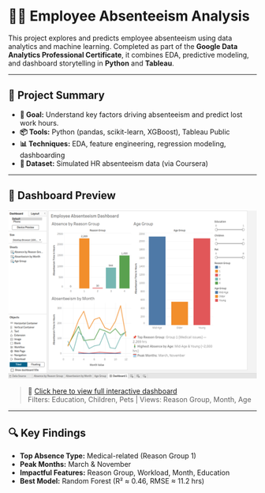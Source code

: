 # 🧑‍💼 Employee Absenteeism Analysis

This project explores and predicts employee absenteeism using data analytics and machine learning. Completed as part of the **Google Data Analytics Professional Certificate**, it combines EDA, predictive modeling, and dashboard storytelling in **Python** and **Tableau**.

---

## 🧩 Project Summary

- **🎯 Goal:** Understand key factors driving absenteeism and predict lost work hours.
- **📦 Tools:** Python (pandas, scikit-learn, XGBoost), Tableau Public
- **📊 Techniques:** EDA, feature engineering, regression modeling, dashboarding
- **📁 Dataset:** Simulated HR absenteeism data (via Coursera)

---

## 📸 Dashboard Preview

![Dashboard Preview](images/dashboard_preview.png)

> 📍 [Click here to view full interactive dashboard](https://public.tableau.com/views/EmployeeAbsenteeismAnalysisDashboard/Dashboard1?:language=en-GB&:sid=&:redirect=auth&:display_count=n&:origin=viz_share_link)  
> Filters: Education, Children, Pets | Views: Reason Group, Month, Age

---

## 🔍 Key Findings

- **Top Absence Type:** Medical-related (Reason Group 1)
- **Peak Months:** March & November
- **Impactful Features:** Reason Group, Workload, Month, Education
- **Best Model:** Random Forest (R² ≈ 0.46, RMSE ≈ 11.2 hrs)
